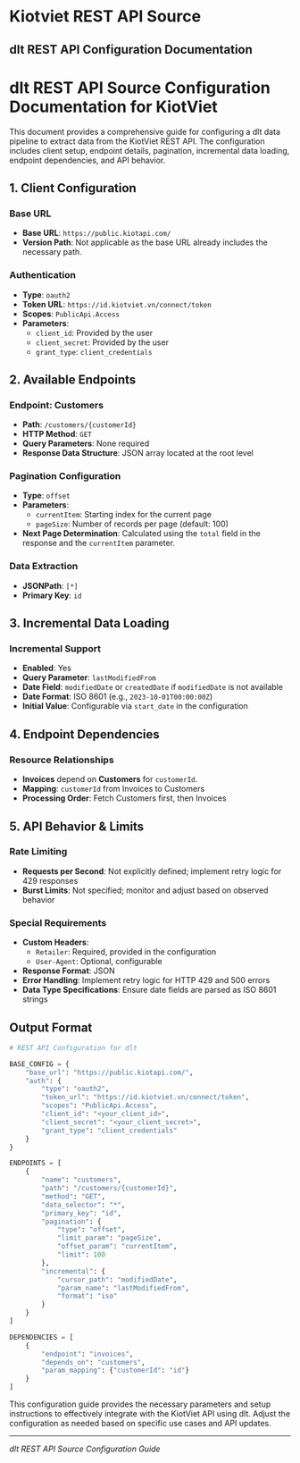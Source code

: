 # Kiotviet REST API Source

## dlt REST API Configuration Documentation

# dlt REST API Source Configuration Documentation for KiotViet

This document provides a comprehensive guide for configuring a dlt data pipeline to extract data from the KiotViet REST API. The configuration includes client setup, endpoint details, pagination, incremental data loading, endpoint dependencies, and API behavior.

## 1. Client Configuration

### Base URL
- **Base URL**: `https://public.kiotapi.com/`
- **Version Path**: Not applicable as the base URL already includes the necessary path.

### Authentication
- **Type**: `oauth2`
- **Token URL**: `https://id.kiotviet.vn/connect/token`
- **Scopes**: `PublicApi.Access`
- **Parameters**:
  - `client_id`: Provided by the user
  - `client_secret`: Provided by the user
  - `grant_type`: `client_credentials`

## 2. Available Endpoints

### Endpoint: Customers
- **Path**: `/customers/{customerId}`
- **HTTP Method**: `GET`
- **Query Parameters**: None required
- **Response Data Structure**: JSON array located at the root level

### Pagination Configuration
- **Type**: `offset`
- **Parameters**:
  - `currentItem`: Starting index for the current page
  - `pageSize`: Number of records per page (default: 100)
- **Next Page Determination**: Calculated using the `total` field in the response and the `currentItem` parameter.

### Data Extraction
- **JSONPath**: `[*]`
- **Primary Key**: `id`

## 3. Incremental Data Loading

### Incremental Support
- **Enabled**: Yes
- **Query Parameter**: `lastModifiedFrom`
- **Date Field**: `modifiedDate` or `createdDate` if `modifiedDate` is not available
- **Date Format**: ISO 8601 (e.g., `2023-10-01T00:00:00Z`)
- **Initial Value**: Configurable via `start_date` in the configuration

## 4. Endpoint Dependencies

### Resource Relationships
- **Invoices** depend on **Customers** for `customerId`.
- **Mapping**: `customerId` from Invoices to Customers
- **Processing Order**: Fetch Customers first, then Invoices

## 5. API Behavior & Limits

### Rate Limiting
- **Requests per Second**: Not explicitly defined; implement retry logic for 429 responses
- **Burst Limits**: Not specified; monitor and adjust based on observed behavior

### Special Requirements
- **Custom Headers**:
  - `Retailer`: Required, provided in the configuration
  - `User-Agent`: Optional, configurable
- **Response Format**: JSON
- **Error Handling**: Implement retry logic for HTTP 429 and 500 errors
- **Data Type Specifications**: Ensure date fields are parsed as ISO 8601 strings

## Output Format

```python
# REST API Configuration for dlt

BASE_CONFIG = {
    "base_url": "https://public.kiotapi.com/",
    "auth": {
        "type": "oauth2",
        "token_url": "https://id.kiotviet.vn/connect/token",
        "scopes": "PublicApi.Access",
        "client_id": "<your_client_id>",
        "client_secret": "<your_client_secret>",
        "grant_type": "client_credentials"
    }
}

ENDPOINTS = [
    {
        "name": "customers",
        "path": "/customers/{customerId}",
        "method": "GET",
        "data_selector": "*",
        "primary_key": "id",
        "pagination": {
            "type": "offset",
            "limit_param": "pageSize",
            "offset_param": "currentItem",
            "limit": 100
        },
        "incremental": {
            "cursor_path": "modifiedDate",
            "param_name": "lastModifiedFrom",
            "format": "iso"
        }
    }
]

DEPENDENCIES = [
    {
        "endpoint": "invoices",
        "depends_on": "customers",
        "param_mapping": {"customerId": "id"}
    }
]
```

This configuration guide provides the necessary parameters and setup instructions to effectively integrate with the KiotViet API using dlt. Adjust the configuration as needed based on specific use cases and API updates.

---
*dlt REST API Source Configuration Guide*
